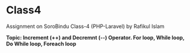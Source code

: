 # Class4 
Assignment on SoroBindu Class-4 (PHP-Laravel) by Rafikul Islam

**Topic: Increment (++) and Decremnt (--) Operator.
For loop, While loop, Do While loop, Foreach loop**

